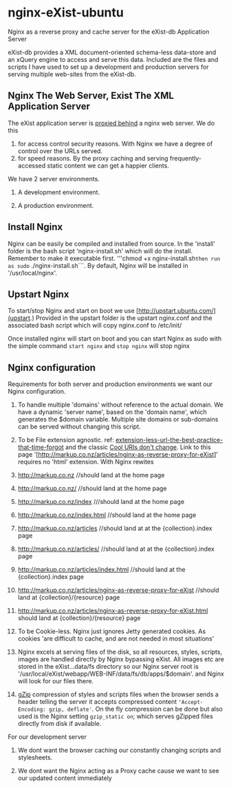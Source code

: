 nginx-eXist-ubuntu
==================

Nginx as a reverse proxy and cache server for the eXist-db Application Server

eXist-db provides a XML document-oriented schema-less data-store and an xQuery engine to access and serve this data. Included are the files and scripts I have used to set up a development and production servers for serving multiple web-sites from the eXist-db.



Nginx The Web Server, Exist The XML Application Server
-----------------------------------------------------

The eXist application server is
[proxied behind](http://exist-db.org/exist/apps/doc/production_web_proxying.xml)
a nginx web server. We do this

1. for access control security reasons. With Nginx we have a degree of control over the URLs served.
2. for speed reasons.  By the proxy caching and serving frequently-accessed static content we can get a happier clients.

We have 2 server environments.

1. A development environment.

2. A production environment.


Install Nginx
----------------
Nginx can be easily be compiled and installed from source.
In the 'install' folder is the bash script 'nginx-install.sh'
which will do the install. Remember to make it executable first.
'''chmod +x nginx-install.sh``` then run as sudo ``` ./nginx-install.sh```.
By default, Nginx will be installed in '/usr/local/nginx'.


Upstart Nginx
-------------
To start/stop Nginx and start on boot we use [http://upstart.ubuntu.com/](upstart.)
Provided in the upstart folder is the upstart nginx.conf and the associated bash script
which will copy nginx.conf to /etc/init/

Once installed nginx will start on boot and
you can start Nginx as sudo with the simple command
```start nginx``` and
```stop nginx``` will stop nginx



Nginx configuration
-------------------

Requirements for both server and production environments we want our Nginx configuration.


1. To handle multiple 'domains' without reference to the actual domain. We have a dynamic 'server name', based on the
'domain name', which generates the $domain variable. Multiple site domains or sub-domains can be served without changing
this script.
2. To be File extension agnostic.  ref: [extension-less-url-the-best-practice-that-time-forgot](http://www.codingthewheel.com/archives/extension-less-url-the-best-practice-that-time-forgot/)
 and the  classic
[Cool URIs don't change](http://www.w3.org/Provider/Style/URI).
Link to this page  '[http://markup.co.nz/articles/nginx-as-reverse-proxy-for-eXist]' requires no 'html' extension.
With Nginx rewites
  1. http://markup.co.nz    //should land at the home page
  2. http://markup.co.nz/   //should land at the  home page
  3. http://markup.co.nz/index ///should land at the  home page
  4. http://markup.co.nz/index.html  //should land at the home page
  5. http://markup.co.nz/articles //should land at  at the {collection}.index page
  6. http://markup.co.nz/articles/ //should land at  at the  {collection}.index page
  7. http://markup.co.nz/articles/index.html  //should land at the {collection}.index page
  8. http://markup.co.nz/articles/nginx-as-reverse-proxy-for-eXist  //should land at {collection}/{resource} page
  9. http://markup.co.nz/articles/nginx-as-reverse-proxy-for-eXist.html should land at {collection}/{resource} page

3. To be Cookie-less. Nginx just ignores Jetty generated cookies. As cookies 'are difficult to cache, and are not needed in most situations'

4.  Nginx excels at serving files of the disk, so all resources, styles, scripts, images are handled directly by Nginx bypassing eXist. All images etc are stored in the eXist...data/fs directory so our Nginx server root is '/usr/local/eXist/webapp/WEB-INF/data/fs/db/apps/$domain'.
and Nginx will look for our files there.


5. [gZip](https://en.wikipedia.org/wiki/Gzip) compression of styles and scripts files when the browser sends a header
telling the server it accepts compressed content ``'Accept-Encoding: gzip, deflate'``.  On the fly compression can be
done but also used is  the Nginx setting ``gzip_static on``; which serves gZipped files directly from disk if available.


For our development server

 1. We dont want the browser caching our constantly changing scripts and stylesheets.

 2. We dont want the Nginx acting as a Proxy cache cause we want to see our updated content immediately

